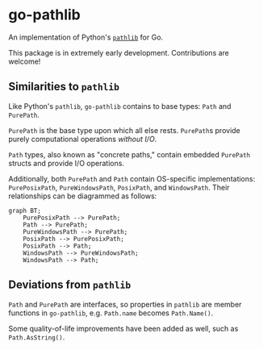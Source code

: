 # go-pathlib

An implementation of Python's [`pathlib`](https://docs.python.org/3/library/pathlib.html#) for Go.

This package is in extremely early development. Contributions are welcome!

## Similarities to `pathlib`

Like Python's `pathlib`, `go-pathlib` contains to base types: `Path` and `PurePath`.

`PurePath` is the base type upon which all else rests. `PurePath`s provide purely computational operations _without I/O_.

`Path` types, also known as "concrete paths," contain embedded `PurePath` structs and provide I/O operations.

Additionally, both `PurePath` and `Path` contain OS-specific implementations: `PurePosixPath`, `PureWindowsPath`, `PosixPath`, and `WindowsPath`. Their relationships can be diagrammed as follows:

```mermaid
graph BT;
    PurePosixPath --> PurePath;
    Path --> PurePath;
    PureWindowsPath --> PurePath;
    PosixPath --> PurePosixPath;
    PosixPath --> Path;
    WindowsPath --> PureWindowsPath;
    WindowsPath --> Path;
```

## Deviations from `pathlib`

`Path` and `PurePath` are interfaces, so properties in `pathlib` are member functions in `go-pathlib`, e.g. `Path.name` becomes `Path.Name()`.

Some quality-of-life improvements have been added as well, such as `Path.AsString()`.

<!-- NOTE: This is extremely out of date. Commenting out until I have the chance to take a look at the state of the progress. -->
<!-- ## Parity with `pathlib` -->
<!-- | `pathlib` function                                                                    | `go-pathlib` function | status      | -->
<!-- | :------------------------------------------------------------------------------------ | :-------------------- | :---------- | -->
<!-- | `Path.absolute()`                                                                     | `Absolute()`          | todo        | -->
<!-- | `Path.chmod()`                                                                        | `Chmod()`             | todo        | -->
<!-- | `Path.cwd()`                                                                          | `Cwd()`               | todo        | -->
<!-- | [`Path.exists()`](https://docs.python.org/3/library/pathlib.html#pathlib.Path.exists) | `Exists()`            | in progress | -->
<!-- | `Path.expanduser()`                                                                   | `ExpandUser()`        | todo        | -->
<!-- | `Path.hardlink_to()`                                                                  | `HardlinkTo()`        | todo        | -->
<!-- | `Path.is_dir()`                                                                       | `IsDir()`             | todo        | -->
<!-- | `Path.is_file()`                                                                      | `IsFile()`            | todo        | -->
<!-- | `Path.is_junction()`                                                                  | `IsJunction()`        | todo        | -->
<!-- | `Path.is_mount()`                                                                     | `IsMount()`           | todo        | -->
<!-- | `Path.is_symlink()`                                                                   | `IsSymlink()`         | todo        | -->
<!-- | `Path.iterdir()`                                                                      | `Iterdir()`           | todo        | -->
<!-- | `Path.lchmod()`                                                                       | `Lchmod()`            | todo        | -->
<!-- | `Path.lstat()`                                                                        | `Lstat()`             | todo        | -->
<!-- | `Path.mkdir()`                                                                        | `Mkdir()`             | todo        | -->
<!-- | `Path.resolve()`                                                                      | `Resolve()`           | todo        | -->
<!-- | `Path.readlink()`                                                                     | `Readlink()`          | todo        | -->
<!-- | `Path.rename()`                                                                       | `Rename()`            | todo        | -->
<!-- | `Path.replace()`                                                                      | `Replace()`           | todo        | -->
<!-- | `Path.samefile()`                                                                     | `Samefile()`          | todo        | -->
<!-- | `Path.stat()`                                                                         | `Stat()`              | todo        | -->
<!-- | `Path.symlink_to()`                                                                   | `SymlinkTo()`         | todo        | -->
<!-- | `Path.unlink()`                                                                       | `Unlink()`            | todo        | -->
<!-- | `Path.rmdir()`                                                                        | `Rmdir()`             | todo        | -->
<!-- | `Path.walk()`                                                                         | `Walk()`              | todo        | -->
